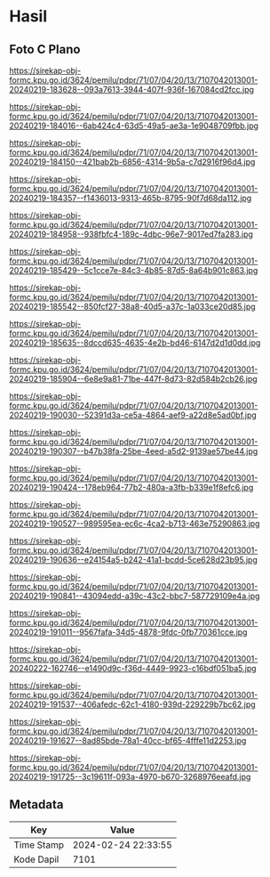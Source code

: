 # Hasil

## Foto C Plano

https://sirekap-obj-formc.kpu.go.id/3624/pemilu/pdpr/71/07/04/20/13/7107042013001-20240219-183628--093a7613-3944-407f-936f-167084cd2fcc.jpg

https://sirekap-obj-formc.kpu.go.id/3624/pemilu/pdpr/71/07/04/20/13/7107042013001-20240219-184016--6ab424c4-63d5-49a5-ae3a-1e9048709fbb.jpg

https://sirekap-obj-formc.kpu.go.id/3624/pemilu/pdpr/71/07/04/20/13/7107042013001-20240219-184150--421bab2b-6856-4314-9b5a-c7d2916f96d4.jpg

https://sirekap-obj-formc.kpu.go.id/3624/pemilu/pdpr/71/07/04/20/13/7107042013001-20240219-184357--f1436013-9313-465b-8795-90f7d68da112.jpg

https://sirekap-obj-formc.kpu.go.id/3624/pemilu/pdpr/71/07/04/20/13/7107042013001-20240219-184958--938fbfc4-189c-4dbc-96e7-9017ed7fa283.jpg

https://sirekap-obj-formc.kpu.go.id/3624/pemilu/pdpr/71/07/04/20/13/7107042013001-20240219-185429--5c1cce7e-84c3-4b85-87d5-8a64b901c863.jpg

https://sirekap-obj-formc.kpu.go.id/3624/pemilu/pdpr/71/07/04/20/13/7107042013001-20240219-185542--850fcf27-38a8-40d5-a37c-1a033ce20d85.jpg

https://sirekap-obj-formc.kpu.go.id/3624/pemilu/pdpr/71/07/04/20/13/7107042013001-20240219-185635--8dccd635-4635-4e2b-bd46-6147d2d1d0dd.jpg

https://sirekap-obj-formc.kpu.go.id/3624/pemilu/pdpr/71/07/04/20/13/7107042013001-20240219-185904--6e8e9a81-71be-447f-8d73-82d584b2cb26.jpg

https://sirekap-obj-formc.kpu.go.id/3624/pemilu/pdpr/71/07/04/20/13/7107042013001-20240219-190030--52391d3a-ce5a-4864-aef9-a22d8e5ad0bf.jpg

https://sirekap-obj-formc.kpu.go.id/3624/pemilu/pdpr/71/07/04/20/13/7107042013001-20240219-190307--b47b38fa-25be-4eed-a5d2-9139ae57be44.jpg

https://sirekap-obj-formc.kpu.go.id/3624/pemilu/pdpr/71/07/04/20/13/7107042013001-20240219-190424--178eb964-77b2-480a-a3fb-b339e1f8efc6.jpg

https://sirekap-obj-formc.kpu.go.id/3624/pemilu/pdpr/71/07/04/20/13/7107042013001-20240219-190527--989595ea-ec6c-4ca2-b713-463e75290863.jpg

https://sirekap-obj-formc.kpu.go.id/3624/pemilu/pdpr/71/07/04/20/13/7107042013001-20240219-190636--e24154a5-b242-41a1-bcdd-5ce628d23b95.jpg

https://sirekap-obj-formc.kpu.go.id/3624/pemilu/pdpr/71/07/04/20/13/7107042013001-20240219-190841--43094edd-a39c-43c2-bbc7-587729109e4a.jpg

https://sirekap-obj-formc.kpu.go.id/3624/pemilu/pdpr/71/07/04/20/13/7107042013001-20240219-191011--9567fafa-34d5-4878-9fdc-0fb770361cce.jpg

https://sirekap-obj-formc.kpu.go.id/3624/pemilu/pdpr/71/07/04/20/13/7107042013001-20240222-162746--e1490d9c-f36d-4449-9923-c16bdf051ba5.jpg

https://sirekap-obj-formc.kpu.go.id/3624/pemilu/pdpr/71/07/04/20/13/7107042013001-20240219-191537--406afedc-62c1-4180-939d-229229b7bc62.jpg

https://sirekap-obj-formc.kpu.go.id/3624/pemilu/pdpr/71/07/04/20/13/7107042013001-20240219-191627--8ad85bde-78a1-40cc-bf65-4fffe11d2253.jpg

https://sirekap-obj-formc.kpu.go.id/3624/pemilu/pdpr/71/07/04/20/13/7107042013001-20240219-191725--3c19611f-093a-4970-b670-3268976eeafd.jpg


## Metadata

| Key        | Value               |
| ---------- | ------------------- |
| Time Stamp | 2024-02-24 22:33:55 |
| Kode Dapil | 7101                |



